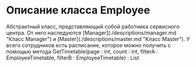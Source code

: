 # Описание класса Employee
<p>Абстрактный класс, представляющий собой работника сервисного центра. От него наследуются [Manager](./descriptions/manager.md "Класс Manager") и [Master](./descriptions/master.md "Класс Master"). У всего сотрудников есть расписание, которое можно получить с помощью метода GetTimetable(page : int, count : int, filterA : EmployeeTimetable, filterB : EmployeeTimetable) : List<EmployeeTimetable></p>
